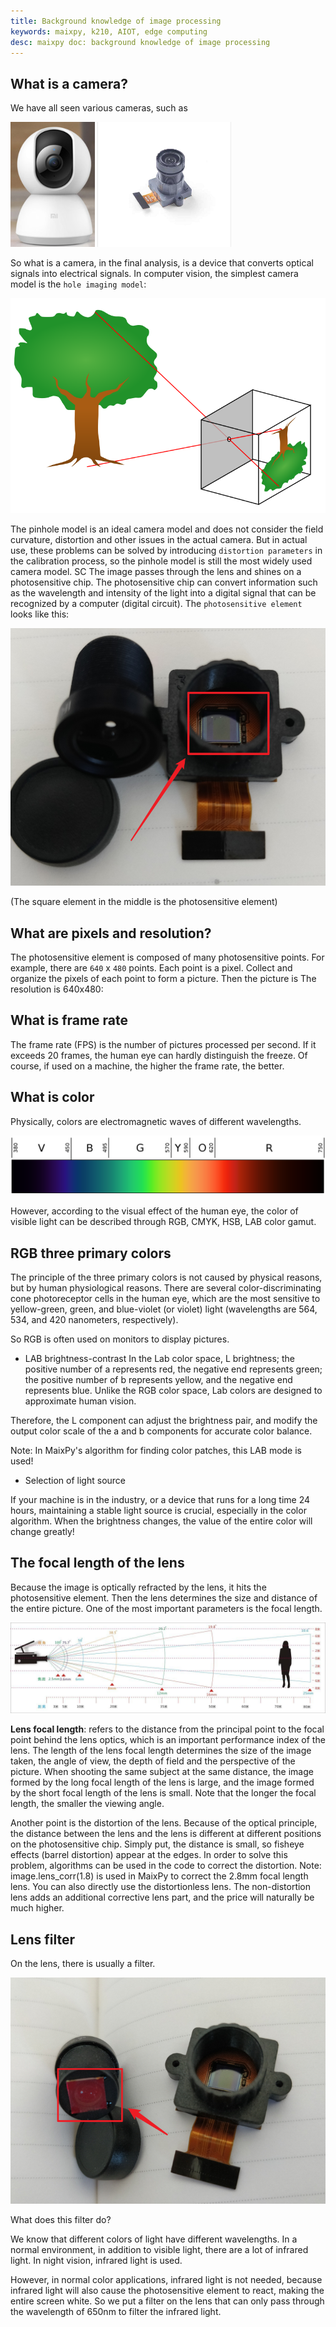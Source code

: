 ```yaml
---
title: Background knowledge of image processing
keywords: maixpy, k210, AIOT, edge computing
desc: maixpy ​​doc: background knowledge of image processing
---
```




## What is a camera?

We have all seen various cameras, such as

<img src="../../assets/other/camera_mi.png" height="200">
<img src="../../assets/hardware/module/camera.png" height="200">

So what is a camera, in the final analysis, is a device that converts optical signals into electrical signals. In computer vision, the simplest camera model is the `hole imaging model`:

![](../../assets/other/Pinhole-camera.svg)

The pinhole model is an ideal camera model and does not consider the field curvature, distortion and other issues in the actual camera. But in actual use, these problems can be solved by introducing `distortion parameters` in the calibration process, so the pinhole model is still the most widely used camera model.
SC
The image passes through the lens and shines on a photosensitive chip. The photosensitive chip can convert information such as the wavelength and intensity of the light into a digital signal that can be recognized by a computer (digital circuit). The `photosensitive element` looks like this:

![camera sensor](../../assets/other/sensor.png)

(The square element in the middle is the photosensitive element)

## What are pixels and resolution?

The photosensitive element is composed of many photosensitive points. For example, there are `640` x `480` points. Each point is a pixel. Collect and organize the pixels of each point to form a picture. Then the picture is The resolution is 640x480:

## What is frame rate

The frame rate (FPS) is the number of pictures processed per second. If it exceeds 20 frames, the human eye can hardly distinguish the freeze. Of course, if used on a machine, the higher the frame rate, the better.

## What is color

Physically, colors are electromagnetic waves of different wavelengths.

![sRGB rendering of the spectrum of visible light](../../assets/other/1920px-Linear_visible_spectrum.svg.png)

However, according to the visual effect of the human eye, the color of visible light can be described through RGB, CMYK, HSB, LAB color gamut.

## RGB three primary colors

The principle of the three primary colors is not caused by physical reasons, but by human physiological reasons. There are several color-discriminating cone photoreceptor cells in the human eye, which are the most sensitive to yellow-green, green, and blue-violet (or violet) light (wavelengths are 564, 534, and 420 nanometers, respectively).

So RGB is often used on monitors to display pictures.

- LAB brightness-contrast
In the Lab color space, L brightness; the positive number of a represents red, the negative end represents green; the positive number of b represents yellow, and the negative end represents blue. Unlike the RGB color space, Lab colors are designed to approximate human vision.

Therefore, the L component can adjust the brightness pair, and modify the output color scale of the a and b components for accurate color balance.

Note: In MaixPy's algorithm for finding color patches, this LAB mode is used!

- Selection of light source

If your machine is in the industry, or a device that runs for a long time 24 hours, maintaining a stable light source is crucial, especially in the color algorithm. When the brightness changes, the value of the entire color will change greatly!


## The focal length of the lens

Because the image is optically refracted by the lens, it hits the photosensitive element. Then the lens determines the size and distance of the entire picture. One of the most important parameters is the focal length.

![focal_distance](../../assets/other/focal_distance.jpg)

**Lens focal length**: refers to the distance from the principal point to the focal point behind the lens optics, which is an important performance index of the lens. The length of the lens focal length determines the size of the image taken, the angle of view, the depth of field and the perspective of the picture. When shooting the same subject at the same distance, the image formed by the long focal length of the lens is large, and the image formed by the short focal length of the lens is small. Note that the longer the focal length, the smaller the viewing angle.


Another point is the distortion of the lens. Because of the optical principle, the distance between the lens and the lens is different at different positions on the photosensitive chip. Simply put, the distance is small, so fisheye effects (barrel distortion) appear at the edges. In order to solve this problem, algorithms can be used in the code to correct the distortion. Note: image.lens_corr(1.8) is used in MaixPy to correct the 2.8mm focal length lens. You can also directly use the distortionless lens. The non-distortion lens adds an additional corrective lens part, and the price will naturally be much higher.

## Lens filter

On the lens, there is usually a filter.

![camera sensor](../../assets/other/sensor_1.png)

What does this filter do?

We know that different colors of light have different wavelengths. In a normal environment, in addition to visible light, there are a lot of infrared light. In night vision, infrared light is used.

However, in normal color applications, infrared light is not needed, because infrared light will also cause the photosensitive element to react, making the entire screen white. So we put a filter on the lens that can only pass through the wavelength of 650nm to filter the infrared light.
